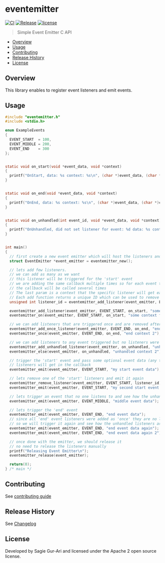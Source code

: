 # eventemitter

[![CI](https://github.com/sagiegurari/c_eventemitter/workflows/CI/badge.svg?branch=master)](https://github.com/sagiegurari/c_eventemitter/actions)
[![Release](https://img.shields.io/github/v/release/sagiegurari/c_eventemitter)](https://github.com/sagiegurari/c_eventemitter/releases)
[![license](https://img.shields.io/github/license/sagiegurari/c_eventemitter)](https://github.com/sagiegurari/c_eventemitter/blob/master/LICENSE)

> Simple Event Emitter C API

* [Overview](#overview)
* [Usage](#usage)
* [Contributing](.github/CONTRIBUTING.md)
* [Release History](CHANGELOG.md)
* [License](#license)

<a name="overview"></a>
## Overview
This library enables to register event listeners and emit events.

<a name="usage"></a>
## Usage

```c
#include "eventemitter.h"
#include <stdio.h>

enum ExampleEvents
{
  EVENT_START  = 100,
  EVENT_MIDDLE = 200,
  EVENT_END    = 300
};


static void on_start(void *event_data, void *context)
{
  printf("OnStart, data: %s context: %s\n", (char *)event_data, (char *)context);
}


static void on_end(void *event_data, void *context)
{
  printf("OnEnd, data: %s context: %s\n", (char *)event_data, (char *)context);
}


static void on_unhandled(int event_id, void *event_data, void *context)
{
  printf("OnUnhandled, did not set listener for event: %d data: %s context: %s\n", event_id, (char *)event_data, (char *)context);
}


int main()
{
  // first create a new event emitter which will host the listeners and emit the events
  struct EventEmitter *event_emitter = eventemitter_new();

  // lets add few listeners.
  // we can add as many as we want
  // this listener will be triggered for the 'start' event
  // we are adding the same callback multiple times so for each event triggered
  // the callback will be called several times
  // The last param is a context that the specific listener will get each time its triggered
  // Each add function returns a unique ID which can be used to remove the listener
  unsigned int listener_id = eventemitter_add_listener(event_emitter, EVENT_START, on_start, "some context for start 1");

  eventemitter_add_listener(event_emitter, EVENT_START, on_start, "some context for start 2");
  eventemitter_on(event_emitter, EVENT_START, on_start, "some context for shorthand start"); // shorthand version

  // we can add listeners that are triggered once and are removed afterwards
  eventemitter_add_once_listener(event_emitter, EVENT_END, on_end, "end context 1");
  eventemitter_once(event_emitter, EVENT_END, on_end, "end context 2"); // shorthand

  // we can add listeners to any event triggered but no listeners were registered to it
  eventemitter_add_unhandled_listener(event_emitter, on_unhandled, "unhandled context 1");
  eventemitter_else(event_emitter, on_unhandled, "unhandled context 2"); // shorthand

  // trigger the 'start' event and pass some optional event data (any type) which
  // listeners will get in the callback
  eventemitter_emit(event_emitter, EVENT_START, "my start event data");

  // lets remove one of the 'start' listeners and emit it again
  eventemitter_remove_listener(event_emitter, EVENT_START, listener_id);
  eventemitter_emit(event_emitter, EVENT_START, "my second start event data");

  // lets trigger an event that no one listens to and see how the unhandled listeners are triggered
  eventemitter_emit(event_emitter, EVENT_MIDDLE, "middle event data");

  // lets trigger the 'end' event
  eventemitter_emit(event_emitter, EVENT_END, "end event data");
  // since all 'end' event listeners were added as 'once' they are no longer registered
  // so we will trigger it again and see how the unhandled listeners are invoked
  eventemitter_emit(event_emitter, EVENT_END, "end event data again");
  eventemitter_emit(event_emitter, EVENT_END, "end event data again 2");

  // once done with the emitter, we should release it
  // no need to release the listeners manually
  printf("Releasing Event Emitter\n");
  eventemitter_release(event_emitter);

  return(0);
} /* main */
```

## Contributing
See [contributing guide](.github/CONTRIBUTING.md)

<a name="history"></a>
## Release History

See [Changelog](CHANGELOG.md)

<a name="license"></a>
## License
Developed by Sagie Gur-Ari and licensed under the Apache 2 open source license.
